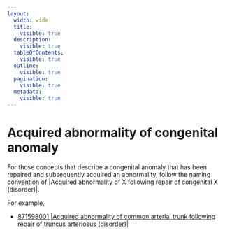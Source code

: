 ```yaml
---
layout:
  width: wide
  title:
    visible: true
  description:
    visible: true
  tableOfContents:
    visible: true
  outline:
    visible: true
  pagination:
    visible: true
  metadata:
    visible: true
---
```


# Acquired abnormality of congenital anomaly

For those concepts that describe a congenital anomaly that has been repaired and subsequently acquired an abnormality, follow the naming convention of |Acquired abnormality of X following repair of congenital X (disorder)|. 

For example,

  * [871598001 |Acquired abnormality of common arterial trunk following repair of truncus arteriosus (disorder)|](http://snomed.info/id/871598001)

